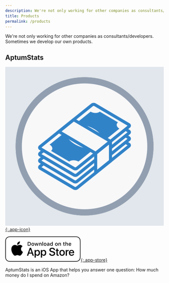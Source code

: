```yaml
---
description: We're not only working for other companies as consultants/developers. Sometimes we develop our own products.
title: Products
permalink: /products
---
```


We're not only working for other companies as consultants/developers. Sometimes we develop our own products.

## AptumStats

[![AptumStats](/assets/images/aptumstats.png){:.app-icon}](aptumstats/)

[![App Store](/assets/images/appstore.png){:.app-store}](https://apps.apple.com/de/app/aptumstats/id1543403260?l=en)

AptumStats is an iOS App that helps you answer one question: How much money do I spend on Amazon?
